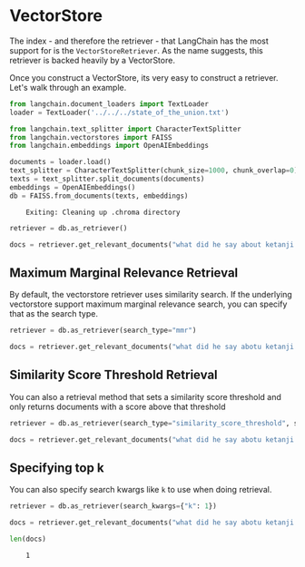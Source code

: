 # VectorStore

The index - and therefore the retriever - that LangChain has the most support for is the `VectorStoreRetriever`. As the name suggests, this retriever is backed heavily by a VectorStore.

Once you construct a VectorStore, its very easy to construct a retriever. Let's walk through an example.

<!-- WARNING: THIS FILE WAS AUTOGENERATED! DO NOT EDIT! Instead, edit the notebook w/the location & name as this file. -->


```python
from langchain.document_loaders import TextLoader
loader = TextLoader('../../../state_of_the_union.txt')
```


```python
from langchain.text_splitter import CharacterTextSplitter
from langchain.vectorstores import FAISS
from langchain.embeddings import OpenAIEmbeddings

documents = loader.load()
text_splitter = CharacterTextSplitter(chunk_size=1000, chunk_overlap=0)
texts = text_splitter.split_documents(documents)
embeddings = OpenAIEmbeddings()
db = FAISS.from_documents(texts, embeddings)
```

<CodeOutputBlock lang="python">

```
    Exiting: Cleaning up .chroma directory
```

</CodeOutputBlock>


```python
retriever = db.as_retriever()
```


```python
docs = retriever.get_relevant_documents("what did he say about ketanji brown jackson")
```

## Maximum Marginal Relevance Retrieval
By default, the vectorstore retriever uses similarity search. If the underlying vectorstore support maximum marginal relevance search, you can specify that as the search type.


```python
retriever = db.as_retriever(search_type="mmr")
```


```python
docs = retriever.get_relevant_documents("what did he say abotu ketanji brown jackson")
```

## Similarity Score Threshold Retrieval

You can also a retrieval method that sets a similarity score threshold and only returns documents with a score above that threshold


```python
retriever = db.as_retriever(search_type="similarity_score_threshold", search_kwargs={"score_threshold": .5})
```


```python
docs = retriever.get_relevant_documents("what did he say abotu ketanji brown jackson")
```

## Specifying top k
You can also specify search kwargs like `k` to use when doing retrieval.


```python
retriever = db.as_retriever(search_kwargs={"k": 1})
```


```python
docs = retriever.get_relevant_documents("what did he say abotu ketanji brown jackson")
```


```python
len(docs)
```

<CodeOutputBlock lang="python">

```
    1
```

</CodeOutputBlock>
